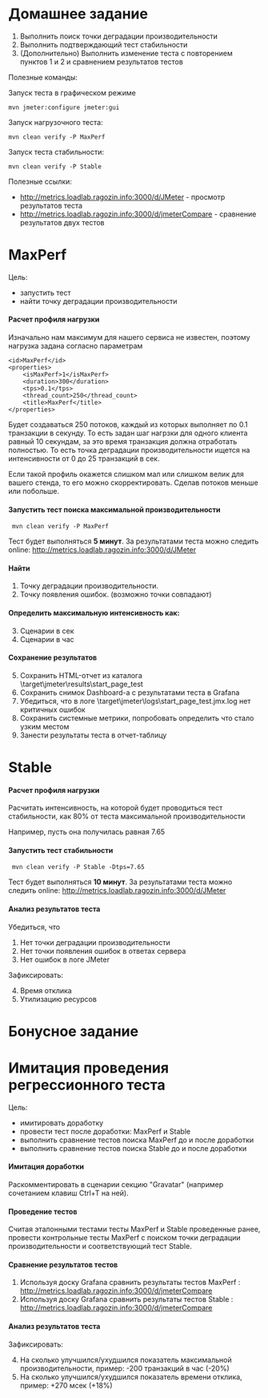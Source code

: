 # Домашнее задание

1. Выполнить поиск точки деградации производительности
2. Выполнить подтверждающий тест стабильности
3. (Дополнительно) Выполнить изменение теста с повторением пунктов 1 и 2 и сравнением результатов тестов


Полезные команды:

Запуск теста в графическом режиме
```
mvn jmeter:configure jmeter:gui
```

Запуск нагрузочного теста:
```
mvn clean verify -P MaxPerf
```

Запуск теста стабильности:
```
mvn clean verify -P Stable
```

Полезные ссылки:

* http://metrics.loadlab.ragozin.info:3000/d/JMeter - просмотр результатов теста
* http://metrics.loadlab.ragozin.info:3000/d/jmeterCompare - сравнение результатов двух тестов

# MaxPerf

Цель:

- запустить тест
- найти точку деградации производительности

#### Расчет профиля нагрузки

Изначально нам максимум для нашего сервиса не известен, поэтому нагрузка задана согласно параметрам

    <id>MaxPerf</id>
    <properties>
        <isMaxPerf>1</isMaxPerf>
        <duration>300</duration>
        <tps>0.1</tps>
        <thread_count>250</thread_count>
        <title>MaxPerf</title>
    </properties>

Будет создаваться 250 потоков, каждый из которых выполняет по 0.1 транзакции в секунду.
То есть задан шаг нагрзки для одного клиента равный 10 секундам, за это время транзакция должна отработать полностью.
То есть точка деградации производительности ищется на интенсивности от 0 до 25 транзакций в сек.

Если такой профиль окажется слишком мал или слишком велик для вашего стенда, то его можно скорректировать.
Сделав потоков меньше или побольше.

#### Запустить тест поиска максимальной производительности

```
 mvn clean verify -P MaxPerf
```

Тест будет выполняться **5 минут**.
За результатами теста можно следить online: http://metrics.loadlab.ragozin.info:3000/d/JMeter

#### Найти
1. Точку деградации производительности.
2. Точку появления ошибок.
(возможно точки совпадают)

#### Определить максимальную интенсивность как:

3. Сценарии в сек
4. Сценарии в час

#### Сохранение результатов

5. Сохранить HTML-отчет из каталога \target\jmeter\results\start_page_test
6. Сохранить снимок Dashboard-а c результатами теста в Grafana
7. Убедиться, что в логе \target\jmeter\logs\start_page_test.jmx.log нет критичных ошибок
8. Сохранить системные метрики, попробовать определить что стало узким местом
9. Занести результаты теста в отчет-таблицу

# Stable

#### Расчет профиля нагрузки

Расчитать интенсивность, на которой будет проводиться тест стабильности, как 80% от теста максимальной производительности

Например, пусть она получилась равная 7.65

#### Запустить тест стабильности

```
 mvn clean verify -P Stable -Dtps=7.65
```

Тест будет выполняться **10 минут**.
За результатами теста можно следить online: http://metrics.loadlab.ragozin.info:3000/d/JMeter

#### Анализ результатов теста

Убедиться, что

1. Нет точки деградации производительности
2. Нет точки появления ошибок в ответах сервера
3. Нет ошибок в логе JMeter

Зафиксировать:

4. Время отклика
5. Утилизацию ресурсов

# Бонусное задание
# Имитация проведения регрессионного теста

Цель:

- имитировать доработку
- провести тест после доработки: MaxPerf и Stable
- выполнить сравнение тестов поиска MaxPerf до и после доработки
- выполнить сравнение тестов поиска Stable до и после доработки

#### Имитация доработки

Раскомментировать в сценарии секцию "Gravatar" (например сочетанием клавиш Ctrl+T на ней).

#### Проведение тестов

Считая эталонными тестами тесты MaxPerf и Stable проведенные ранее,
провести контрольные тесты MaxPerf с поиском точки деградации производительности и соответствующий тест Stable.

#### Сравнение результатов тестов

1. Используя доску Grafana сравнить результаты тестов MaxPerf : http://metrics.loadlab.ragozin.info:3000/d/jmeterCompare
2. Используя доску Grafana сравнить результаты тестов Stable : http://metrics.loadlab.ragozin.info:3000/d/jmeterCompare

#### Анализ результатов теста

Зафиксировать:

4. На сколько улучшился/ухудшился показатель максимальной производительности, пример: -200 транзакций в час (-20%)
5. На сколько улучшился/ухудшился показатель времени отклика, пример: +270 мсек (+18%)


